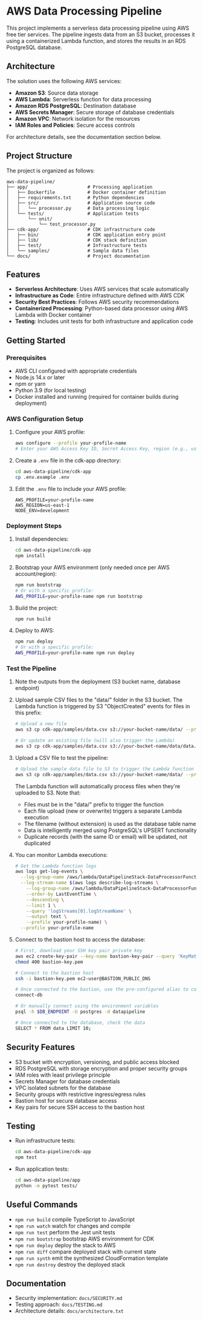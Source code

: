 # AWS Data Processing Pipeline

This project implements a serverless data processing pipeline using AWS free tier services. The pipeline ingests data from an S3 bucket, processes it using a containerized Lambda function, and stores the results in an RDS PostgreSQL database.

## Architecture

The solution uses the following AWS services:

- **Amazon S3**: Source data storage
- **AWS Lambda**: Serverless function for data processing
- **Amazon RDS PostgreSQL**: Destination database
- **AWS Secrets Manager**: Secure storage of database credentials
- **Amazon VPC**: Network isolation for the resources
- **IAM Roles and Policies**: Secure access controls

For architecture details, see the documentation section below.

## Project Structure

The project is organized as follows:

```
aws-data-pipeline/
├── app/                      # Processing application
│   ├── Dockerfile            # Docker container definition
│   ├── requirements.txt      # Python dependencies
│   ├── src/                  # Application source code
│   │   └── processor.py      # Data processing logic
│   └── tests/                # Application tests
│       └── unit/
│           └── test_processor.py
├── cdk-app/                  # CDK infrastructure code
│   ├── bin/                  # CDK application entry point
│   ├── lib/                  # CDK stack definition
│   ├── test/                 # Infrastructure tests
│   └── samples/              # Sample data files
└── docs/                     # Project documentation
```

## Features

- **Serverless Architecture**: Uses AWS services that scale automatically
- **Infrastructure as Code**: Entire infrastructure defined with AWS CDK
- **Security Best Practices**: Follows AWS security recommendations
- **Containerized Processing**: Python-based data processor using AWS Lambda with Docker container
- **Testing**: Includes unit tests for both infrastructure and application code

## Getting Started

### Prerequisites

- AWS CLI configured with appropriate credentials
- Node.js 14.x or later
- npm or yarn
- Python 3.9 (for local testing)
- Docker installed and running (required for container builds during deployment)

### AWS Configuration Setup

1. Configure your AWS profile:
   ```bash
   aws configure --profile your-profile-name
   # Enter your AWS Access Key ID, Secret Access Key, region (e.g., us-east-1)
   ```

2. Create a `.env` file in the cdk-app directory:
   ```bash
   cd aws-data-pipeline/cdk-app
   cp .env.example .env
   ```

3. Edit the `.env` file to include your AWS profile:
   ```
   AWS_PROFILE=your-profile-name
   AWS_REGION=us-east-1
   NODE_ENV=development
   ```

### Deployment Steps

1. Install dependencies:
   ```bash
   cd aws-data-pipeline/cdk-app
   npm install
   ```

2. Bootstrap your AWS environment (only needed once per AWS account/region):
   ```bash
   npm run bootstrap
   # Or with a specific profile:
   AWS_PROFILE=your-profile-name npm run bootstrap
   ```

3. Build the project:
   ```bash
   npm run build
   ```

4. Deploy to AWS:
   ```bash
   npm run deploy
   # Or with a specific profile:
   AWS_PROFILE=your-profile-name npm run deploy
   ```

### Test the Pipeline

1. Note the outputs from the deployment (S3 bucket name, database endpoint)

2. Upload sample CSV files to the "data/" folder in the S3 bucket. The Lambda function is triggered by S3 "ObjectCreated" events for files in this prefix:
   ```bash
   # Upload a new file
   aws s3 cp cdk-app/samples/data.csv s3://your-bucket-name/data/ --profile your-profile-name
   
   # Or update an existing file (will also trigger the Lambda)
   aws s3 cp cdk-app/samples/data.csv s3://your-bucket-name/data/data.csv --profile your-profile-name
   ```

3. Upload a CSV file to test the pipeline:
   ```bash
   # Upload the sample data file to S3 to trigger the Lambda function
   aws s3 cp cdk-app/samples/data.csv s3://your-bucket-name/data/ --profile your-profile-name
   ```

   The Lambda function will automatically process files when they're uploaded to S3. Note that:
   - Files must be in the "data/" prefix to trigger the function
   - Each file upload (new or overwrite) triggers a separate Lambda execution
   - The filename (without extension) is used as the database table name
   - Data is intelligently merged using PostgreSQL's UPSERT functionality
   - Duplicate records (with the same ID or email) will be updated, not duplicated

4. You can monitor Lambda executions:
   ```bash
   # Get the Lambda function logs
   aws logs get-log-events \
     --log-group-name /aws/lambda/DataPipelineStack-DataProcessorFunction \
     --log-stream-name $(aws logs describe-log-streams \
       --log-group-name /aws/lambda/DataPipelineStack-DataProcessorFunction \
       --order-by LastEventTime \
       --descending \
       --limit 1 \
       --query 'logStreams[0].logStreamName' \
       --output text \
       --profile your-profile-name) \
     --profile your-profile-name
   ```
   
5. Connect to the bastion host to access the database:
   ```bash
   # First, download your SSH key pair private key
   aws ec2 create-key-pair --key-name bastion-key-pair --query 'KeyMaterial' --output text --profile your-profile-name > bastion-key.pem
   chmod 400 bastion-key.pem
   
   # Connect to the bastion host
   ssh -i bastion-key.pem ec2-user@BASTION_PUBLIC_DNS
   
   # Once connected to the bastion, use the pre-configured alias to connect to the database
   connect-db
   
   # Or manually connect using the environment variables
   psql -h $DB_ENDPOINT -U postgres -d datapipeline
   
   # Once connected to the database, check the data
   SELECT * FROM data LIMIT 10;
   ```


## Security Features

- S3 bucket with encryption, versioning, and public access blocked
- RDS PostgreSQL with storage encryption and proper security groups
- IAM roles with least privilege principle
- Secrets Manager for database credentials
- VPC isolated subnets for the database
- Security groups with restrictive ingress/egress rules
- Bastion host for secure database access
- Key pairs for secure SSH access to the bastion host

## Testing

- Run infrastructure tests:
  ```bash
  cd aws-data-pipeline/cdk-app
  npm test
  ```
- Run application tests:
  ```bash
  cd aws-data-pipeline/app
  python -m pytest tests/
  ```

## Useful Commands

* `npm run build`     compile TypeScript to JavaScript
* `npm run watch`     watch for changes and compile
* `npm run test`      perform the Jest unit tests
* `npm run bootstrap` bootstrap AWS environment for CDK
* `npm run deploy`    deploy the stack to AWS
* `npm run diff`      compare deployed stack with current state
* `npm run synth`     emit the synthesized CloudFormation template
* `npm run destroy`   destroy the deployed stack

## Documentation

- Security implementation: `docs/SECURITY.md`
- Testing approach: `docs/TESTING.md`
- Architecture details: `docs/architecture.txt`
